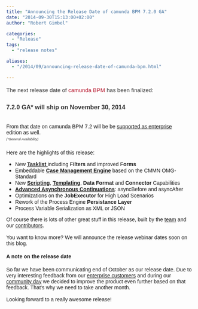 ```yaml
---
title: "Announcing the Release Date of camunda BPM 7.2.0 GA"
date: "2014-09-30T15:13:00+02:00"
author: "Robert Gimbel"

categories:
  - "Release"
tags: 
  - "release notes"

aliases:
  - "/2014/09/announcing-release-date-of-camunda-bpm.html"

---
```


<span style="font-family: Arial, Helvetica, sans-serif;"><span style="background-color: white; color: #333333; font-size: 15px; line-height: 23.1000003814697px;">The next release date of&nbsp;</span><a href="http://www.camunda.org/" style="background-color: white; color: #b5152b; font-size: 15px; line-height: 23.1000003814697px; text-decoration: none;">camunda BPM</a><span style="background-color: white; color: #333333; font-size: 15px; line-height: 23.1000003814697px;">&nbsp;has been finalized:</span></span><br />
<h3>
<span style="font-family: Arial, Helvetica, sans-serif;"><span style="color: #333333; line-height: 23.1000003814697px;">7.2.0 GA* will ship on November 30</span><span style="color: #333333; line-height: 23.1000003814697px;">,</span><span style="color: #333333; line-height: 23.1000003814697px;">&nbsp;2014</span></span></h3>
<div>
<span style="font-family: Arial, Helvetica, sans-serif;"><br /></span></div>
<div>
<span style="font-family: Arial, Helvetica, sans-serif;">From that date on camunda BPM 7.2 will be be&nbsp;<a href="http://camunda.com/bpm/enterprise/">supported as enterprise edition</a>&nbsp;as well.&nbsp;</span></div>
<div>
<i style="background-color: white; color: #333333; font-size: 15px; line-height: 21.5599994659424px;"><span style="font-family: Arial, Helvetica, sans-serif; font-size: xx-small;">(*General Availability)</span></i></div>
<div>
<span style="font-family: Arial, Helvetica, sans-serif;"><br /></span></div>
<div>
<span style="font-family: Arial, Helvetica, sans-serif;">Here are the highlights of this release:</span></div>
<div>
<ul>
<li><span style="font-family: Arial, Helvetica, sans-serif;">New <b><a href="http://blog.camunda.org/2014/07/news-from-front-end.html">Tasklist </a></b>including F<b>ilters</b> and improved F<b>orms</b></span></li>
<li><span style="font-family: Arial, Helvetica, sans-serif;">Embeddable<b> <a href="http://blog.camunda.org/2014/07/embedded-case-management-with-cmmn-in.html">Case Management Engine</a></b> based on the CMMN OMG-Standard&nbsp;</span></li>
<li><span style="font-family: Arial, Helvetica, sans-serif;">New <b><a href="http://blog.camunda.org/2014/07/scripting-everywhere-in-camunda-bpm.html">Scripting</a></b>, <b><a href="http://blog.camunda.org/2014/07/hello-name-templating-with-camunda-bpm.html">Templating</a></b>,&nbsp;<b>Data Format</b>&nbsp;and <b>Connector</b> Capabilities</span></li>
<li><span style="font-family: Arial, Helvetica, sans-serif;"><b><a href="http://blog.camunda.org/2014/07/advanced-asynchronous-continuations.html">Advanced Asynchronous&nbsp;Continuations</a></b>: asyncBefore and asyncAfter</span></li>
<li><span style="font-family: Arial, Helvetica, sans-serif;">Optimizations on the <b>JobExecutor</b> for High Load Scenarios</span></li>
<li><span style="font-family: Arial, Helvetica, sans-serif;">Rework of the Process Engine <b>Persistance Layer</b></span></li>
<li><span style="font-family: Arial, Helvetica, sans-serif;">Process Variable Serialization as XML or JSON</span></li>
</ul>
<div>
<span style="font-family: Arial, Helvetica, sans-serif;">Of course there is lots of other great stuff in this release, built by the <a href="http://camunda.org/team/">team</a> and our <a href="http://camunda.org/team/">contributors</a>.&nbsp;</span><br />
<span style="font-family: Arial, Helvetica, sans-serif;"><br />
You want to know more? We will announce the release webinar dates soon on this blog. &nbsp;</span></div>
</div>
<h4>
<span style="font-family: Arial, Helvetica, sans-serif;">A note on the release date&nbsp;</span></h4>
<div>
<span style="font-family: Arial, Helvetica, sans-serif;">So far we have been communicating end of October as our release date. Due to very interesting feedback from our <a href="http://camunda.com/bpm/references/">enterprise customers</a> and during our <a href="http://blog.camunda.org/2014/09/camunda-bpm-community-day.html">community day</a> we decided to improve the product even further based on that feedback. That's why we need to take another month.</span></div>
<div>
<span style="font-family: Arial, Helvetica, sans-serif;"><br /></span></div>
<div>
<span style="font-family: Arial, Helvetica, sans-serif;">Looking forward to a really awesome release!</span></div>
